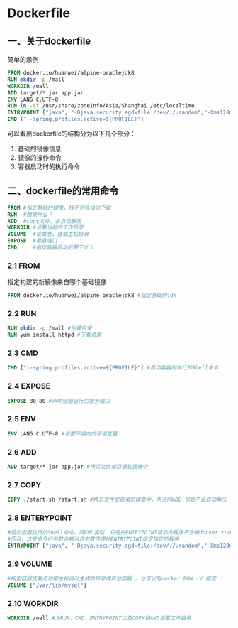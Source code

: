 # Dockerfile

## 一、关于dockerfile

简单的示例

```dockerfile
FROM docker.io/huanwei/alpine-oraclejdk8
RUN mkdir -p /mall
WORKDIR /mall
ADD target/*.jar app.jar
ENV LANG C.UTF-8
RUN ln -sf /usr/share/zoneinfo/Asia/Shanghai /etc/localtime
ENTRYPOINT ["java", "-Djava.security.egd=file:/dev/./urandom","-Xms128m","-Xmx256m","-jar", "app.jar"]
CMD ["--spring.profiles.active=${PROFILE}"]
```



可以看出dockerfile的结构分为以下几个部分：

1. 基础的镜像信息
2. 镜像的操作命令
3. 容器启动时的执行命令



## 二、dockerfile的常用命令

```dockerfile
FROM #指定基础的镜像，找不到会自动下载
RUN  #想做什么？
ADD  #copy文件，会自动解压
WORKDIR #设置当前的工作目录
VOLUME  #设置卷，挂载主机目录
EXPOSE  #暴露端口
CMD     #指定容器启动后要干什么
```

### 2.1 FROM

指定构建的新镜像来自哪个基础镜像

```dockerfile
FROM docker.io/huanwei/alpine-oraclejdk8 #指定基础的jdk
```

### 2.2 RUN

```dockerfile
RUN mkdir -p /mall #创建目录
RUN yum install httpd #下载资源
```

### 2.3 CMD

```dockerfile
CMD ["--spring.profiles.active=${PROFILE}"] #启动容器时执行的Shell命令
```

### 2.4 EXPOSE

```dockerfile
EXPOSE 80 80 #声明容器运行的服务端口
```

### 2.5 ENV

```dockerfile
ENV LANG C.UTF-8 #设置环境内的环境变量
```

### 2.6 ADD

```dockerfile
ADD target/*.jar app.jar #拷贝文件或目录到镜像中 
```

### 2.7 COPY

```dockerfile
COPY ./start.sh /start.sh #拷贝文件或目录到镜像中，用法同ADD 但是不会自动解压 
```

### 2.8 ENTERYPOINT

```dockerfile
#启动容器执行的Shell命令，同CMD类似，只是由ENTRYPOINT启动的程序不会被docker run命令行指定的参数所覆盖
#而且，这些命令行参数会被当作参数传递给ENTRYPOINT指定指定的程序
ENTRYPOINT ["java", "-Djava.security.egd=file:/dev/./urandom","-Xms128m","-Xmx256m","-jar", "app.jar"]
```

### 2.9 VOLUME

```dockerfile
#指定容器挂载点到宿主机自动生成的目录或其他容器 ，也可以用docker RUN -V 指定
VOLUME ["/var/lib/mysql"] 
```

### 2.10 WORKDIR

```dockerfile
WORKDIR /mall #为RUN、CMD、ENTRYPOINT以及COPY和AND设置工作目录
```

